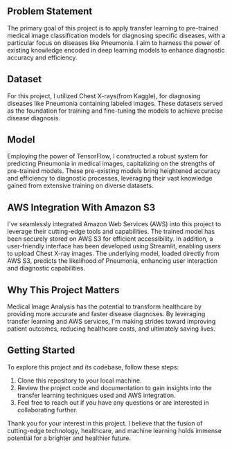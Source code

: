 ## Problem Statement

The primary goal of this project is to apply transfer learning to pre-trained medical image classification models for diagnosing specific diseases, with a particular focus on diseases like Pneumonia. I aim to harness the power of existing knowledge encoded in deep learning models to enhance diagnostic accuracy and efficiency.

## Dataset

For this project, I utilized  Chest X-rays(from Kaggle), for diagnosing diseases like Pneumonia containing labeled images. These datasets served as the foundation for training and fine-tuning the models to achieve precise disease diagnosis.

## Model

Employing the power of TensorFlow, I constructed a robust system for predicting Pneumonia in medical images, capitalizing on the strengths of pre-trained models. These pre-existing models bring heightened accuracy and efficiency to diagnostic processes, leveraging their vast knowledge gained from extensive training on diverse datasets.

## AWS Integration With Amazon S3

I've seamlessly integrated Amazon Web Services (AWS) into this project to leverage their cutting-edge tools and capabilities. The trained model has been securely stored on AWS S3 for efficient accessibility. In addition, a user-friendly interface has been developed using Streamlit, enabling users to upload Chest X-ray images. The underlying model, loaded directly from AWS S3, predicts the likelihood of Pneumonia, enhancing user interaction and diagnostic capabilities.

## Why This Project Matters

Medical Image Analysis has the potential to transform healthcare by providing more accurate and faster disease diagnoses. By leveraging transfer learning and AWS services, I'm making strides toward improving patient outcomes, reducing healthcare costs, and ultimately saving lives.

## Getting Started

To explore this project and its codebase, follow these steps:

1. Clone this repository to your local machine.
2. Review the project code and documentation to gain insights into the transfer learning techniques used and AWS integration.
3. Feel free to reach out if you have any questions or are interested in collaborating further.

Thank you for your interest in this project. I believe that the fusion of cutting-edge technology, healthcare, and machine learning holds immense potential for a brighter and healthier future.
